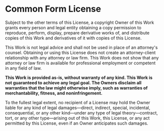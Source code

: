 Common Form License
===================

Subject to the other terms of this License, a copyright Owner of this Work grants every person and legal entity obtaining a copy permission to reproduce, perform, display, prepare derivative works of, and distribute copies of this Work and derivatives of it with copies of this License.

This Work is not legal advice and shall not be used in place of an attorney's counsel. Obtaining or using this License does not create an attorney-client relationship with any attorney or law firm. This Work does not show that any attorney or law firm is available for professional employment or competent in any field of law.

**This Work is provided as-is, without warranty of any kind. This Work is not guaranteed to achieve any legal goal. The Owners disclaim all warranties that the law might otherwise imply, such as warranties of merchantability, fitness, and noninfringement.**

To the fullest legal extent, no recipient of a License may hold the Owner liable for any kind of legal damages—direct, indirect, special, incidental, consequential, or any other kind—under any type of legal theory—contract, tort, or any other type—arising out of this Work, this License, or any act permitted by this License, even if an Owner anticipates such damages.
